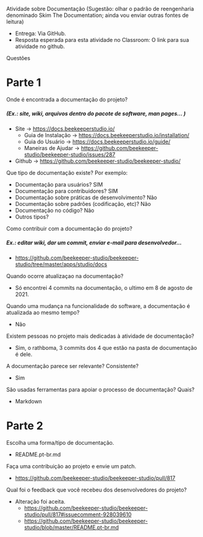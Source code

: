 Atividade sobre Documentação 
(Sugestão: olhar o padrão de reengenharia denominado Skim The Documentation; 
ainda vou enviar outras fontes de leitura)

- Entrega: Via GitHub. 
- Resposta esperada para esta atividade no Classroom: O link para sua atividade no github.

Questões 

# Parte 1
Onde é encontrada a documentação do projeto?  <h5>(Ex.: site, wiki, arquivos dentro do pacote de software, man pages... )</h5>
 - Site -> https://docs.beekeeperstudio.io/
    -   Guia de Instalação -> https://docs.beekeeperstudio.io/installation/
    -   Guia do Usuário -> https://docs.beekeeperstudio.io/guide/
    -   Maneiras de Ajudar -> https://github.com/beekeeper-studio/beekeeper-studio/issues/287
 - Github -> https://github.com/beekeeper-studio/beekeeper-studio/
 

Que tipo de documentação existe? Por exemplo:
 - Documentação para usuários? SIM
 - Documentação para contribuidores? SIM
 - Documentação sobre práticas de desenvolvimento? Não
 - Documentação sobre padrões (codificação, etc)? Não
 - Documentação no código? Não
 - Outros tipos? 

Como contribuir com a documentação do projeto? <h5>Ex.: editar wiki, dar um commit, enviar e-mail para desenvolvedor... </h5>
 -   https://github.com/beekeeper-studio/beekeeper-studio/tree/master/apps/studio/docs

Quando ocorre atualizaçao na documentação? 
 -   Só encontrei 4 commits na documentação, o ultimo em 8 de agosto de 2021.

Quando uma mudança na funcionalidade do software, a documentação é atualizada ao mesmo tempo? 
 -   Não

Existem pessoas no projeto mais dedicadas à atividade de documentação? 
 -   Sim, o rathboma, 3 commits dos 4 que estão na pasta de documentação é dele.

A documentação parece ser relevante? Consistente? 
 -   Sim

São usadas ferramentas para apoiar o processo de documentação? Quais? 
 -   Markdown

# Parte 2
Escolha uma forma/tipo de documentação.
 -   README.pt-br.md

Faça uma contribuição ao projeto e envie um patch.
 -   https://github.com/beekeeper-studio/beekeeper-studio/pull/817

Qual foi o feedback que você recebeu dos desenvolvedores do projeto?
 - Alteração foi aceita.
   - https://github.com/beekeeper-studio/beekeeper-studio/pull/817#issuecomment-928039610
   - https://github.com/beekeeper-studio/beekeeper-studio/blob/master/README.pt-br.md